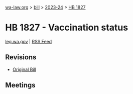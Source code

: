 [wa-law.org](/) > [bill](/bill/) > [2023-24](/bill/2023-24/) > [HB 1827](/bill/2023-24/hb/1827/)

# HB 1827 - Vaccination status
[leg.wa.gov](https://app.leg.wa.gov/billsummary?BillNumber=1827&Year=2023&Initiative=false) | [RSS Feed](./rss.xml)

## Revisions
* [Original Bill](1/)

## Meetings